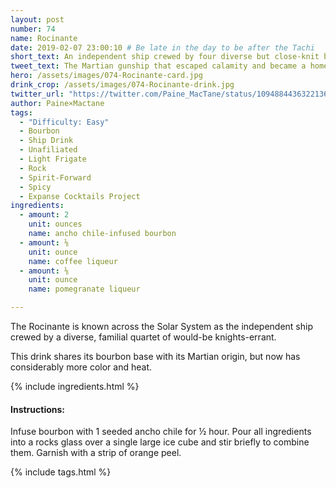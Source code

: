 ```yaml
---
layout: post
number: 74
name: Rocinante
date: 2019-02-07 23:00:10 # Be late in the day to be after the Tachi
short_text: An independent ship crewed by four diverse but close-knit believers in justice and transparency. 
tweet_text: The Martian gunship that escaped calamity and became a home for the four survivors of the Canterbury.
hero: /assets/images/074-Rocinante-card.jpg
drink_crop: /assets/images/074-Rocinante-drink.jpg
twitter_url: "https://twitter.com/Paine_MacTane/status/1094884436322136064"
author: Paine×Mactane
tags:
  - "Difficulty: Easy"
  - Bourbon
  - Ship Drink
  - Unafiliated
  - Light Frigate
  - Rock
  - Spirit-Forward
  - Spicy
  - Expanse Cocktails Project
ingredients:
  - amount: 2
    unit: ounces
    name: ancho chile-infused bourbon
  - amount: ⅛
    unit: ounce
    name: coffee liqueur
  - amount: ⅛
    unit: ounce
    name: pomegranate liqueur

---
```


The Rocinante is known across the Solar System as the independent ship crewed by a diverse, familial quartet of would-be knights-errant.  

This drink shares its bourbon base with its Martian origin, but now has considerably more color and heat. 

{% include ingredients.html %}

#### Instructions:

Infuse bourbon with 1 seeded ancho chile for ½ hour. Pour all ingredients into a rocks glass over a single large ice cube and stir briefly to combine them. Garnish with a strip of orange peel.

{% include tags.html %}
